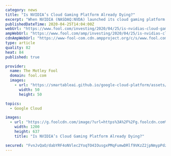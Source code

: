 ```yaml
---
category: news
title: "Is NVIDIA’s Cloud Gaming Platform Already Dying?"
excerpt: "When NVIDIA (NASDAQ:NVDA) launched its cloud gaming platform GeForce Now in February, it seemed poised to disrupt the nascent market. Unlike Alphabet's (NASDAQ:GOOG) (NASDAQ:GOOGL) Google Stadia, which required gamers to repurchase games they already owned, GeForce Now allowed gamers to stream those owned games without an additional purchase."
publishedDateTime: 2020-04-25T14:04:00Z
webUrl: "https://www.fool.com/investing/2020/04/25/is-nvidias-cloud-gaming-platform-already-dying.aspx"
ampWebUrl: "https://www.fool.com/amp/investing/2020/04/25/is-nvidias-cloud-gaming-platform-already-dying.aspx"
cdnAmpWebUrl: "https://www-fool-com.cdn.ampproject.org/c/s/www.fool.com/amp/investing/2020/04/25/is-nvidias-cloud-gaming-platform-already-dying.aspx"
type: article
quality: 82
heat: 84
published: true

provider:
  name: The Motley Fool
  domain: fool.com
  images:
    - url: "https://smartableai.github.io/google-cloud-platform/assets/images/organizations/fool.com-50x50.jpg"
      width: 50
      height: 50

topics:
  - Google Cloud

images:
  - url: "https://g.foolcdn.com/image/?url=https%3A%2F%2Fg.foolcdn.com%2Feditorial%2Fimages%2F569248%2Fgeforce-now-key-visual-1280x680.jpg&w=1200&op=resize"
    width: 1200
    height: 637
    title: "Is NVIDIA’s Cloud Gaming Platform Already Dying?"

secured: "FvnJvQaO/dabYRF4oNVlec2YoqTO4IOusgxPMqFumwDRlf9VKzZ2jpNmypPdzINVZV49CQtWoIJeJidV2dQvwLxEI05KgSQBROi99bL4zsNirYXNIiUiCqcU/mCBGyBNaZnBb2xY4SwZUNqMQWBuE2yxfv+FjLLZh5OWMsuvhO6d61Dusvd+6v8NK0Du+qWp5BIWaIuXU+TXBE1nLOJGHTG+dMA2MCgZcBcmpeGcX7z5c8o6BvFLse0gsxrH3WzoOgrhJ/biQUE5m60zmcmHRWqfpaBi91MtkSaL6Gs9dQxenUMRBtNyffPCNavwmU3RQiKfVjuVw+0OU7pDFbQHmd8zAIY0zOMi9OZJAAplNlJW4TWtHAKkxUt4yW7KDzw7oeLEdvd/jOaFSB3wGXCcosE+quHXkKqpH0pOuzGOx9ptQvJ6RPz3QRkprl5VQ9vZFVGvt3RU4VO7HK+0p9RtuTvbQx6O2Ffd70BNgNeaT+Y=;dBvSgSyMu/L0PqBGeznPBg=="
---
```


